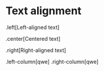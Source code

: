 # Text alignment

.left[Left-aligned text]

.center[Centered text]

.right[Right-aligned text]

.left-column[qwe]
.right-column[qwe]